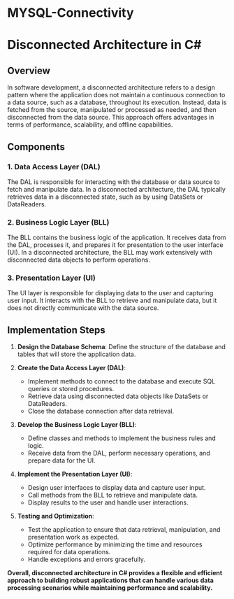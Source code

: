 # MYSQL-Connectivity

# Disconnected Architecture in C#

## Overview

In software development, a disconnected architecture refers to a design pattern where the application does not maintain a continuous connection to a data source, such as a database, throughout its execution. Instead, data is fetched from the source, manipulated or processed as needed, and then disconnected from the data source. This approach offers advantages in terms of performance, scalability, and offline capabilities.


## Components

### 1. Data Access Layer (DAL)

The DAL is responsible for interacting with the database or data source to fetch and manipulate data. In a disconnected architecture, the DAL typically retrieves data in a disconnected state, such as by using DataSets or DataReaders.

### 2. Business Logic Layer (BLL)

The BLL contains the business logic of the application. It receives data from the DAL, processes it, and prepares it for presentation to the user interface (UI). In a disconnected architecture, the BLL may work extensively with disconnected data objects to perform operations.

### 3. Presentation Layer (UI)

The UI layer is responsible for displaying data to the user and capturing user input. It interacts with the BLL to retrieve and manipulate data, but it does not directly communicate with the data source.

## Implementation Steps

1. **Design the Database Schema**: Define the structure of the database and tables that will store the application data.

2. **Create the Data Access Layer (DAL)**:
   - Implement methods to connect to the database and execute SQL queries or stored procedures.
   - Retrieve data using disconnected data objects like DataSets or DataReaders.
   - Close the database connection after data retrieval.

3. **Develop the Business Logic Layer (BLL)**:
   - Define classes and methods to implement the business rules and logic.
   - Receive data from the DAL, perform necessary operations, and prepare data for the UI.

4. **Implement the Presentation Layer (UI)**:
   - Design user interfaces to display data and capture user input.
   - Call methods from the BLL to retrieve and manipulate data.
   - Display results to the user and handle user interactions.

5. **Testing and Optimization**:
   - Test the application to ensure that data retrieval, manipulation, and presentation work as expected.
   - Optimize performance by minimizing the time and resources required for data operations.
   - Handle exceptions and errors gracefully.

  **Overall, disconnected architecture in C# provides a flexible and efficient approach to building robust applications that can handle various data processing scenarios while maintaining performance and scalability.**
